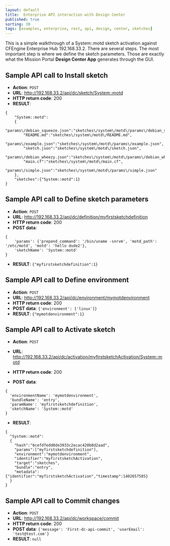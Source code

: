 ```yaml
---
layout: default
title:  Enterprise API interaction with Design Center
published: true
sorting: 30
tags: [examples, enterprise, rest, api, design, center, sketches]
---
```


This is a simple walkthrough of a System::motd sketch activation
against CFEngine Enterprise Hub 192.168.33.2. There are several steps.
The most important step is where we define the sketch parameters.
Those are exactly what the Mission Portal **Design Center App**
generates through the GUI.

## Sample API call to Install sketch
* **Action**: `POST`
* **URL**: http://192.168.33.2/api/dc/sketch/System::motd
* **HTTP return code**: 200
* **RESULT**:

```
{
    "System::motd":
    {
        "params\/debian_squeeze.json":"sketches\/system\/motd\/params\/debian_squeeze.json",
        "README.md":"sketches\/system\/motd\/README.md",
        "params\/example.json":"sketches\/system\/motd\/params\/example.json",
        "sketch.json":"sketches\/system\/motd\/sketch.json",
        "params\/debian_wheezy.json":"sketches\/system\/motd\/params\/debian_wheezy.json",
        "main.cf":"sketches\/system\/motd\/main.cf",
        "params\/simple.json":"sketches\/system\/motd\/params\/simple.json"
    },
    "sketches":{"System::motd":1}
}
```

## Sample API call to Define sketch parameters
* **Action**: `POST`
* **URL**: http://192.168.33.2/api/dc/definition/myfirstsketchdefinition
* **HTTP return code**: 200
* **POST data**:

```
{
    'params': {'prepend_command': '/bin/uname -snrvm', 'motd_path': '/etc/motd', 'motd': 'hello dude2'},
    'sketchName': 'System::motd'
}
```

* **RESULT**: ```{"myfirstsketchdefinition":1}```

## Sample API call to Define environment
* **Action**: `POST`
* **URL**: http://192.168.33.2/api/dc/environment/mymotdenvironment
* **HTTP return code**: 200
* **POST data**: ```{'environment': ['linux']}```
* **RESULT**: ```{"mymotdenvironment":1}```

## Sample API call to Activate sketch
* **Action**: `POST`
* **URL**: http://192.168.33.2/api/dc/activation/myfirstsketchActivation/System::motd
* **HTTP return code**: 200

* **POST data**:

```
{
  'environmentName': 'mymotdenvironment',
  'bundleName': 'entry',
  'paramName': 'myfirstsketchdefinition',
  'sketchName': 'System::motd'
}
```
* **RESULT**:

```
{
  "System::motd":
  {
    "hash":"6cefdfedd0de3933c2ecac420b8d2aad",
    "params":["myfirstsketchdefinition"],
    "environment":"mymotdenvironment",
    "identifier":"myfirstsketchActivation",
    "target":"sketches",
    "bundle":"entry",
    "metadata":{"identifier":"myfirstsketchActivation","timestamp":1402657585}
  }
}
```

## Sample API call to Commit changes
* **Action**: `POST`
* **URL**: http://192.168.33.2/api/dc/workspace/commit
* **HTTP return code**: 200
* **POST data**: ```{'message': 'First-dc-api-commit', 'userEmail': 'test@test.com'}```
* **RESULT**: ```null```

